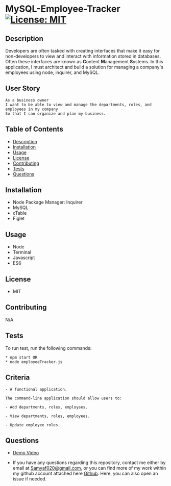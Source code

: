 # MySQL-Employee-Tracker [![License: MIT](https://img.shields.io/badge/License-MIT-yellow.svg)](https://opensource.org/licenses/MIT)

## Description

Developers are often tasked with creating interfaces that make it easy for non-developers to view and interact with information stored in databases. Often these interfaces are known as **C**ontent **M**anagement **S**ystems. In this application, I must architect and build a solution for managing a company's employees using node, inquirer, and MySQL.

## User Story
```
As a business owner
I want to be able to view and manage the departments, roles, and employees in my company
So that I can organize and plan my business.
```

## Table of Contents
* [Description](#description)
* [Installation](#installation)
* [Usage](#usage)
* [License](#license)
* [Contributing](#contributing)
* [Tests](#tests)
* [Questions](#questions)

## Installation 

* Node Package Manager: Inquirer 
* MySQL
* cTable
* Figlet

## Usage

* Node
* Terminal
* Javascript
* ES6

## License

* MIT

## Contributing 

N/A

## Tests

To run test, run the following commands:

```
* npm start OR
* node employeeTracker.js 
```

## Criteria
```
- A functional application.

The command-line application should allow users to:

- Add departments, roles, employees.

- View departments, roles, employees.

- Update employee roles.
```

## Questions

* [Demo Video](https://drive.google.com/file/d/1lYbAULJxS2TF-Z2f6Xm_WeX4ikGtwz5W/view)

* If you have any questions regarding this repository, contact me either by email at Samyaf020@gmail.com, or you can find more of my work within my github account attached here [Github](https://github.com/Samya129). Here, you can also open an issue if needed.
